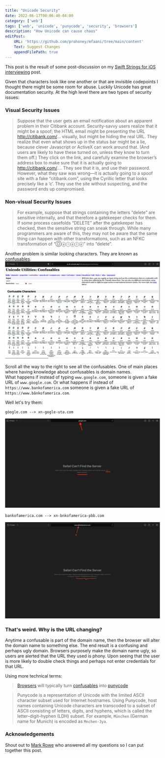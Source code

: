 ```yaml
---
title: "Unicode Security"
date: 2022-06-17T00:06:40-04:00
category: ['web']
tags: ['web', 'unicode', 'punycode', 'security', 'browsers']
description: "How Unicode can cause chaos"
editPost:
    URL: 'https://github.com/prohoney/mfaani/tree/main/content'
    Text: Suggest Changes
    appendFilePath: true
---
```


This post is the result of some post-discussion on my [Swift Strings for iOS interviewing](https://mfaani.com/posts/interviewing/string/) post. 

Given that characters look like one another or that are invisible codepoints I thought there might be some room for abuse. Luckily Unicode has great documentation security. At the high level there are two types of security issues:

### Visual Security Issues

> Suppose that the user gets an email notification about an apparent problem in their Citibank account. Security-savvy users realize that it might be a spoof; the HTML email might be presenting the URL http://citibank.com/... visually, but might be hiding the real URL. They realize that even what shows up in the status bar might be a lie, because clever Javascript or ActiveX can work around that. (And users are likely to have these turned on, unless they know to turn them off.) They click on the link, and carefully examine the browser’s address box to make sure that it is actually going to http://citibank.com/.... They see that it is, and use their password. However, what they saw was wrong—it is actually going to a spoof site with a fake “citibank.com”, using the Cyrillic letter that looks precisely like a ‘c’. They use the site without suspecting, and the password ends up compromised.

### Non-visual Security Issues

> For example, suppose that strings containing the letters “delete” are sensitive internally, and that therefore a gatekeeper checks for them. If some process casefolds “DELETE” after the gatekeeper has checked, then the sensitive string can sneak through. While many programmers are aware of this, they may not be aware that the same thing can happen with other transformations, such as an NFKC transformation of “Ⓓⓔⓛⓔⓣⓔ” into “delete”.

Another problem is similar looking characters. They are known as [confusables](https://util.unicode.org/UnicodeJsps/confusables.jsp).
![Unicode Confusables](images/confusables.png "Similar looking characters")

Scroll all the way to the right to see all the confusables. One of main places where having knowledge about confusables is domain names.  
What happens if instead of typing `www.google.com`, someone is given a fake URL of `www.gòogle.com`. 
Or what happens if instead of `https://www.bankofamerica.com` someone is given a fake URL of `https://www.bânkofamerica.com`. 

Well let's try them: 
   
```
gòogle.com --> xn-gogle-uta.com
```

![Fake Google](images/fake-google.png "Safari Can't Find the Server")


```
bankofamerica.com --> xn-bnkofamerica-pbb.com
```

![Fake BofA](images/fake-bankofamerica.png "Safari Can't Find the Server")

### That's weird. Why is the URL changing?

Anytime a confusable is part of the domain name, then the browser will alter the domain name to something else. The end result is a confusing and perhaps ugly domain. Browsers purposely make the domain name ugly, so users are alerted that the URL they used is phony. Upon seeing that the user is more likely to double check things and perhaps not enter credentials for that URL.

Using more technical terms:

> [Browsers](https://en.wikipedia.org/wiki/Web_browser) will typically turn [confusables](https://util.unicode.org/UnicodeJsps/confusables.jsp) into [punycode](https://en.wikipedia.org/wiki/Punycode)

> Punycode is a representation of Unicode with the limited ASCII character subset used for Internet hostnames. Using Punycode, host names containing Unicode characters are transcoded to a subset of ASCII consisting of letters, digits, and hyphens, which is called the letter–digit–hyphen (LDH) subset. For example, `München` (German name for Munich) is encoded as `Mnchen-3ya`.


### Acknowledgements 

Shout out to [Mark Rowe](https://twitter.com/bdash) who answered all my questions so I can put together this post. 
